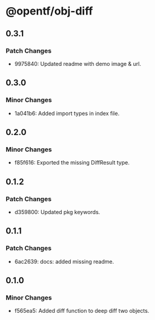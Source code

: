 # @opentf/obj-diff

## 0.3.1

### Patch Changes

- 9975840: Updated readme with demo image & url.

## 0.3.0

### Minor Changes

- 1a041b6: Added import types in index file.

## 0.2.0

### Minor Changes

- f85f616: Exported the missing DiffResult type.

## 0.1.2

### Patch Changes

- d359800: Updated pkg keywords.

## 0.1.1

### Patch Changes

- 6ac2639: docs: added missing readme.

## 0.1.0

### Minor Changes

- f565ea5: Added diff function to deep diff two objects.
